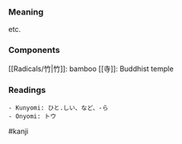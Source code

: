 ### Meaning

etc.

### Components

[[Radicals/竹|竹]]: bamboo [[寺]]: Buddhist temple

### Readings

```
- Kunyomi: ひと.しい、など、-ら
- Onyomi: トウ
```

#kanji